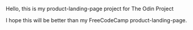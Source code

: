 Hello, this is my product-landing-page project for The Odin Project

I hope this will be better than my FreeCodeCamp product-landing-page.